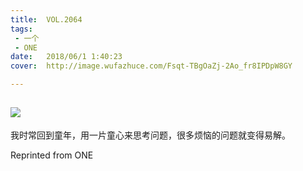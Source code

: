 ```yaml
---
title:	VOL.2064
tags:
 - 一个
 - ONE
date:	2018/06/1 1:40:23
cover:	http://image.wufazhuce.com/Fsqt-TBgOaZj-2Ao_fr8IPDpW8GY

---
```

![](http://image.wufazhuce.com/Fsqt-TBgOaZj-2Ao_fr8IPDpW8GY)
---

我时常回到童年，用一片童心来思考问题，很多烦恼的问题就变得易解。
 
Reprinted from ONE
